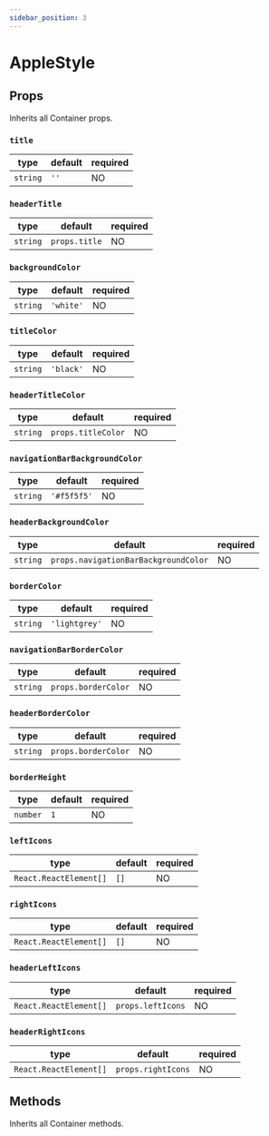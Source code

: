 ```yaml
---
sidebar_position: 3
---
```


# AppleStyle

## Props

Inherits all Container props.

### `title`

| type     | default | required |
| -------- | ------- | -------- |
| `string` | `''`    | NO       |

### `headerTitle`

| type     | default       | required |
| -------- | ------------- | -------- |
| `string` | `props.title` | NO       |

### `backgroundColor`

| type     | default   | required |
| -------- | --------- | -------- |
| `string` | `'white'` | NO       |

### `titleColor`

| type     | default   | required |
| -------- | --------- | -------- |
| `string` | `'black'` | NO       |

### `headerTitleColor`

| type     | default            | required |
| -------- | ------------------ | -------- |
| `string` | `props.titleColor` | NO       |

### `navigationBarBackgroundColor`

| type     | default     | required |
| -------- | ----------- | -------- |
| `string` | `'#f5f5f5'` | NO       |

### `headerBackgroundColor`

| type     | default                              | required |
| -------- | ------------------------------------ | -------- |
| `string` | `props.navigationBarBackgroundColor` | NO       |

### `borderColor`

| type     | default       | required |
| -------- | ------------- | -------- |
| `string` | `'lightgrey'` | NO       |

### `navigationBarBorderColor`

| type     | default             | required |
| -------- | ------------------- | -------- |
| `string` | `props.borderColor` | NO       |

### `headerBorderColor`

| type     | default             | required |
| -------- | ------------------- | -------- |
| `string` | `props.borderColor` | NO       |

### `borderHeight`

| type     | default | required |
| -------- | ------- | -------- |
| `number` | `1`     | NO       |

### `leftIcons`

| type                   | default | required |
| ---------------------- | ------- | -------- |
| `React.ReactElement[]` | `[]`    | NO       |

### `rightIcons`

| type                   | default | required |
| ---------------------- | ------- | -------- |
| `React.ReactElement[]` | `[]`    | NO       |

### `headerLeftIcons`

| type                   | default           | required |
| ---------------------- | ----------------- | -------- |
| `React.ReactElement[]` | `props.leftIcons` | NO       |

### `headerRightIcons`

| type                   | default            | required |
| ---------------------- | ------------------ | -------- |
| `React.ReactElement[]` | `props.rightIcons` | NO       |

## Methods

Inherits all Container methods.
